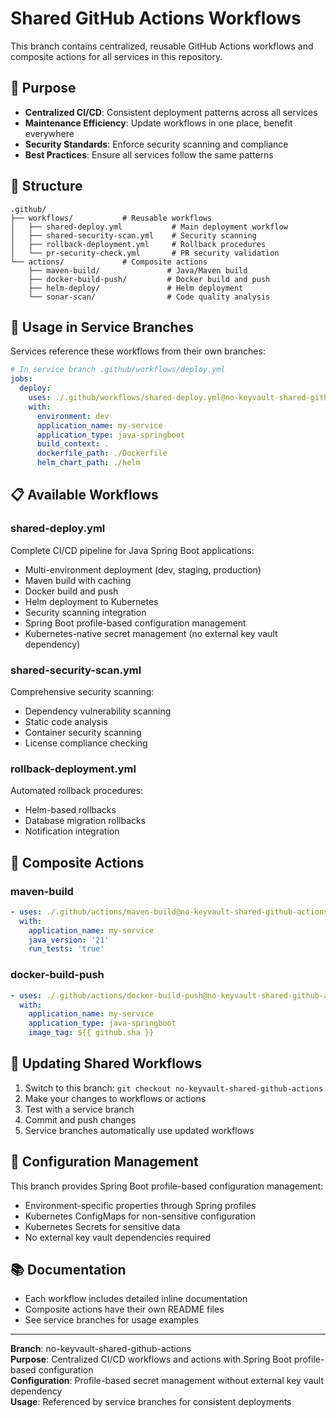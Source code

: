 # Shared GitHub Actions Workflows

This branch contains centralized, reusable GitHub Actions workflows and composite actions for all services in this repository.

## 🎯 Purpose

- **Centralized CI/CD**: Consistent deployment patterns across all services
- **Maintenance Efficiency**: Update workflows in one place, benefit everywhere  
- **Security Standards**: Enforce security scanning and compliance
- **Best Practices**: Ensure all services follow the same patterns

## 📁 Structure

```
.github/
├── workflows/           # Reusable workflows
│   ├── shared-deploy.yml           # Main deployment workflow
│   ├── shared-security-scan.yml    # Security scanning
│   ├── rollback-deployment.yml     # Rollback procedures
│   └── pr-security-check.yml       # PR security validation
└── actions/             # Composite actions
    ├── maven-build/               # Java/Maven build
    ├── docker-build-push/         # Docker build and push
    ├── helm-deploy/               # Helm deployment
    └── sonar-scan/                # Code quality analysis
```

## 🚀 Usage in Service Branches

Services reference these workflows from their own branches:

```yaml
# In service branch .github/workflows/deploy.yml
jobs:
  deploy:
    uses: ./.github/workflows/shared-deploy.yml@no-keyvault-shared-github-actions
    with:
      environment: dev
      application_name: my-service
      application_type: java-springboot
      build_context: .
      dockerfile_path: ./Dockerfile
      helm_chart_path: ./helm
```

## 📋 Available Workflows

### shared-deploy.yml
Complete CI/CD pipeline for Java Spring Boot applications:
- Multi-environment deployment (dev, staging, production)
- Maven build with caching
- Docker build and push
- Helm deployment to Kubernetes
- Security scanning integration
- Spring Boot profile-based configuration management
- Kubernetes-native secret management (no external key vault dependency)

### shared-security-scan.yml  
Comprehensive security scanning:
- Dependency vulnerability scanning
- Static code analysis
- Container security scanning
- License compliance checking

### rollback-deployment.yml
Automated rollback procedures:
- Helm-based rollbacks
- Database migration rollbacks
- Notification integration

## 🧩 Composite Actions

### maven-build
```yaml
- uses: ./.github/actions/maven-build@no-keyvault-shared-github-actions
  with:
    application_name: my-service
    java_version: '21'
    run_tests: 'true'
```

### docker-build-push
```yaml
- uses: ./.github/actions/docker-build-push@no-keyvault-shared-github-actions
  with:
    application_name: my-service
    application_type: java-springboot
    image_tag: ${{ github.sha }}
```

## 🔄 Updating Shared Workflows

1. Switch to this branch: `git checkout no-keyvault-shared-github-actions`
2. Make your changes to workflows or actions
3. Test with a service branch
4. Commit and push changes
5. Service branches automatically use updated workflows

## 🔧 Configuration Management

This branch provides Spring Boot profile-based configuration management:
- Environment-specific properties through Spring profiles
- Kubernetes ConfigMaps for non-sensitive configuration
- Kubernetes Secrets for sensitive data
- No external key vault dependencies required

## 📚 Documentation

- Each workflow includes detailed inline documentation
- Composite actions have their own README files
- See service branches for usage examples

---

**Branch**: no-keyvault-shared-github-actions  
**Purpose**: Centralized CI/CD workflows and actions with Spring Boot profile-based configuration  
**Configuration**: Profile-based secret management without external key vault dependency  
**Usage**: Referenced by service branches for consistent deployments
